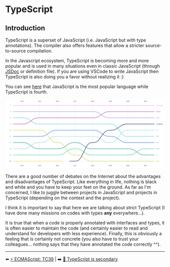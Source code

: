 # TypeScript

## Introduction

TypeScript is a superset of JavaScript (i.e. JavaScript but with type annotations). The compiler also offers features that allow a stricter source-to-source compilation.

In the Javascript ecosystem, TypeScript is becoming more and more popular and is used in many situations even in classic JavaScript (through [JSDoc](https://jsdoc.app/) or definition file). 
If you are using VSCode to write JavaScript then TypeScript is also doing you a favor without realizing it :) 

You can see [here](https://octoverse.github.com/) that JavaScript is the most popular language while TypeScript is fourth.

<img src="./../../../assets/typescript/Octoverse-state.png" alt="Octoverse state" width="800"/>

There are a good number of debates on the Internet about the advantages and disadvantages of TypeScript. Like everything in life, nothing is black and white and you have to keep your feet on the ground. As far as I'm concerned, I like to juggle between projects in JavaScript and projects in TypeScript (depending on the context and the project).

I think it is important to say that here we are talking about strict TypeScript (I have done many missions on codes with types **any** everywhere...).

It is true that when a code is properly annotated with interfaces and types, it is often easier to maintain the code (and certainly easier to read and understand for developers with less experience). Finally, this is obviously a feeling that is certainly not concrete (you also have to trust your colleagues... nothing says that they have annotated the code correctly ^^).

---

⬅️ [⚡ ECMAScript: TC39](../3-ecmascript/4-tc39.md) |
➡️ [🙊 TypeScript is secondary](./2-typescript-is-secondary.md)